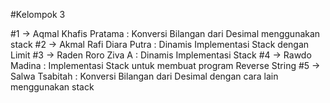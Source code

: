 #Kelompok 3

#1 -> Aqmal Khafis Pratama : Konversi Bilangan dari Desimal menggunakan stack
#2 -> Akmal Rafi Diara Putra : Dinamis Implementasi Stack dengan Limit
#3 -> Raden Roro Ziva A : Dinamis Implementasi Stack
#4 -> Rawdo Madina : Implementasi Stack untuk membuat program Reverse String
#5 -> Salwa Tsabitah : Konversi Bilangan dari Desimal dengan cara lain menggunakan stack